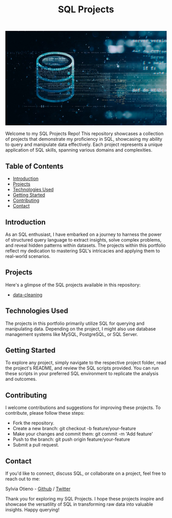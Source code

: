<h1 align="center"> SQL Projects </h1> <br>
<p align="center">
  <a href="#">
    <img src="images/sql.jpg">
  </a>
</p>

Welcome to my SQL Projects Repo! This repository showcases a collection of projects that demonstrate my proficiency in SQL, showcasing my ability to query and manipulate data effectively. Each project represents a unique application of SQL skills, spanning various domains and complexities.

## Table of Contents

- [Introduction](#introduction)
- [Projects](#projects)
- [Technologies Used](#technologies-used)
- [Getting Started](#getting-started)
- [Contributing](#contributing)
- [Contact](#contact)

## Introduction

As an SQL enthusiast, I have embarked on a journey to harness the power of structured query language to extract insights, solve complex problems, and reveal hidden patterns within datasets. The projects within this portfolio reflect my dedication to mastering SQL's intricacies and applying them to real-world scenarios.

## Projects

Here's a glimpse of the SQL projects available in this repository:

* [data-cleaning](data-cleaning)

## Technologies Used

The projects in this portfolio primarily utilize SQL for querying and manipulating data. Depending on the project, I might also use database management systems like MySQL, PostgreSQL, or SQL Server.

## Getting Started

To explore any project, simply navigate to the respective project folder, read the project's README, and review the SQL scripts provided. You can run these scripts in your preferred SQL environment to replicate the analysis and outcomes.

## Contributing

I welcome contributions and suggestions for improving these projects. To contribute, please follow these steps:

* Fork the repository.
* Create a new branch: git checkout -b feature/your-feature
* Make your changes and commit them: git commit -m 'Add feature'
* Push to the branch: git push origin feature/your-feature
* Submit a pull request.

## Contact

If you'd like to connect, discuss SQL, or collaborate on a project, feel free to reach out to me:

Sylvia Otieno - [Github](https://github.com/sotieno) / [Twitter](https://twitter.com/sotienos)

Thank you for exploring my SQL Projects. I hope these projects inspire and showcase the versatility of SQL in transforming raw data into valuable insights. Happy querying!
